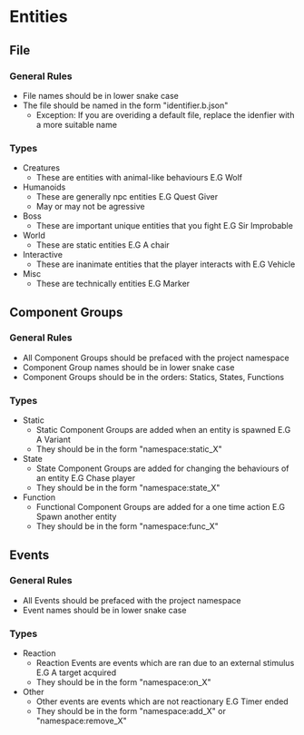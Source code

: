 # Entities

## File
### General Rules
- File names should be in lower snake case
- The file should be named in the form "identifier.b.json"
  - Exception: If you are overiding a default file, replace the idenfier with a more suitable name
  
### Types
- Creatures
  - These are entities with animal-like behaviours E.G Wolf
- Humanoids
  - These are generally npc entities E.G Quest Giver
  - May or may not be agressive
- Boss
  - These are important unique entities that you fight E.G Sir Improbable 
- World
  - These are static entities E.G A chair
- Interactive
  - These are inanimate entities that the player interacts with E.G Vehicle
- Misc
  - These are technically entities E.G Marker

## Component Groups
### General Rules
- All Component Groups should be prefaced with the project namespace
- Component Group names should be in lower snake case
- Component Groups should be in the orders: Statics, States, Functions

### Types
- Static
  - Static Component Groups are added when an entity is spawned E.G A Variant
  - They should be in the form "namespace:static_X"
- State
  - State Component Groups are added for changing the behaviours of an entity E.G Chase player
  - They should be in the form "namespace:state_X"
- Function
  - Functional Component Groups are added for a one time action E.G Spawn another entity
  - They should be in the form "namespace:func_X"

  
## Events
### General Rules
- All Events should be prefaced with the project namespace
- Event names should be in lower snake case

### Types
- Reaction
  - Reaction Events are events which are ran due to an external stimulus E.G A target acquired
  - They should be in the form "namespace:on_X"
 - Other
   - Other events are events which are not reactionary E.G Timer ended
   - They should be in the form "namespace:add_X" or "namespace:remove_X"
